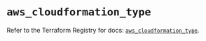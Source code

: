 # `aws_cloudformation_type`

Refer to the Terraform Registry for docs: [`aws_cloudformation_type`](https://registry.terraform.io/providers/hashicorp/aws/5.72.0/docs/resources/cloudformation_type).
